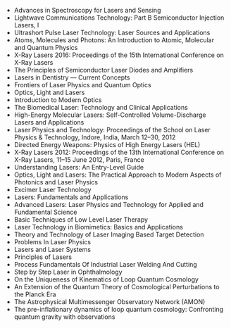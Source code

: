 <ul>

                             

 <li><a target="_blank" href="https://github.com/manjunath5496/Best-Laser-Books/blob/master/laser(1).pdf" style="text-decoration:none;">Advances in Spectroscopy for Lasers
and Sensing</a></li>

 <li><a target="_blank" href="https://github.com/manjunath5496/Best-Laser-Books/blob/master/laser(2).pdf" style="text-decoration:none;">Lightwave Communications Technology:
Part B Semiconductor Injection Lasers, I</a></li>

<li><a target="_blank" href="https://github.com/manjunath5496/Best-Laser-Books/blob/master/laser(3).pdf" style="text-decoration:none;">Ultrashort Pulse Laser Technology:
Laser Sources and Applications</a></li>
 <li><a target="_blank" href="https://github.com/manjunath5496/Best-Laser-Books/blob/master/laser(4).pdf" style="text-decoration:none;">Atoms, Molecules and Photons: An Introduction to Atomic, Molecular and Quantum Physics</a></li>                              
<li><a target="_blank" href="https://github.com/manjunath5496/Best-Laser-Books/blob/master/laser(5).pdf" style="text-decoration:none;">X-Ray Lasers 2016: Proceedings of the 15th International Conference on X-Ray Lasers</a></li>
<li><a target="_blank" href="https://github.com/manjunath5496/Best-Laser-Books/blob/master/laser(6).pdf" style="text-decoration:none;">The Principles of Semiconductor Laser Diodes and Amplifiers</a></li>
 <li><a target="_blank" href="https://github.com/manjunath5496/Best-Laser-Books/blob/master/laser(7).pdf" style="text-decoration:none;">Lasers in Dentistry —
Current Concepts</a></li>

 <li><a target="_blank" href="https://github.com/manjunath5496/Best-Laser-Books/blob/master/laser(8).pdf" style="text-decoration:none;"> Frontiers of Laser Physics and Quantum Optics </a></li>
   <li><a target="_blank" href="https://github.com/manjunath5496/Best-Laser-Books/blob/master/laser(9).pdf" style="text-decoration:none;">Optics, Light and Lasers</a></li>
  
   
 <li><a target="_blank" href="https://github.com/manjunath5496/Best-Laser-Books/blob/master/laser(10).pdf" style="text-decoration:none;">Introduction to Modern Optics</a></li>                              
<li><a target="_blank" href="https://github.com/manjunath5496/Best-Laser-Books/blob/master/laser(11).pdf" style="text-decoration:none;">The Biomedical Laser: Technology and Clinical Applications</a></li>
<li><a target="_blank" href="https://github.com/manjunath5496/Best-Laser-Books/blob/master/laser(12).pdf" style="text-decoration:none;">High-Energy Molecular Lasers: Self-Controlled Volume-Discharge Lasers and Applications</a></li>
<li><a target="_blank" href="https://github.com/manjunath5496/Best-Laser-Books/blob/master/laser(13).pdf" style="text-decoration:none;">Laser Physics and Technology: Proceedings of the School on Laser Physics & Technology, Indore, India, March 12–30, 2012</a></li>

<li><a target="_blank" href="https://github.com/manjunath5496/Best-Laser-Books/blob/master/laser(14).pdf" style="text-decoration:none;">Directed Energy Weapons:
Physics of High Energy Lasers (HEL)</a></li>
                              
<li><a target="_blank" href="https://github.com/manjunath5496/Best-Laser-Books/blob/master/laser(15).pdf" style="text-decoration:none;">X-Ray Lasers 2012: Proceedings of the 13th International Conference on X-Ray Lasers, 11–15 June 2012, Paris, France</a></li>

<li><a target="_blank" href="https://github.com/manjunath5496/Best-Laser-Books/blob/master/laser(16).pdf" style="text-decoration:none;">Understanding Lasers: An Entry-Level Guide</a></li>

  <li><a target="_blank" href="https://github.com/manjunath5496/Best-Laser-Books/blob/master/laser(17).pdf" style="text-decoration:none;">Optics, Light and Lasers:
The Practical Approach to Modern Aspects of Photonics and Laser Physics</a></li>   
  
<li><a target="_blank" href="https://github.com/manjunath5496/Best-Laser-Books/blob/master/laser(18).pdf" style="text-decoration:none;">Excimer Laser Technology</a></li> 

  
<li><a target="_blank" href="https://github.com/manjunath5496/Best-Laser-Books/blob/master/laser(19).pdf" style="text-decoration:none;">Lasers: Fundamentals and Applications</a></li> 

<li><a target="_blank" href="https://github.com/manjunath5496/Best-Laser-Books/blob/master/laser(20).pdf" style="text-decoration:none;">Advanced Lasers: Laser Physics and Technology for Applied and Fundamental Science</a></li>

<li><a target="_blank" href="https://github.com/manjunath5496/Best-Laser-Books/blob/master/laser(21).pdf" style="text-decoration:none;">Basic Techniques of Low Level Laser Therapy</a></li>
<li><a target="_blank" href="https://github.com/manjunath5496/Best-Laser-Books/blob/master/laser(22).pdf" style="text-decoration:none;">Laser Technology in Biomimetics: Basics and Applications</a></li> 
 
 
 
 
 
 <li><a target="_blank" href="https://github.com/manjunath5496/Best-Laser-Books/blob/master/laser(23).pdf" style="text-decoration:none;">Theory and Technology of Laser Imaging Based Target Detection</a></li> 
 

   <li><a target="_blank" href="https://github.com/manjunath5496/Best-Laser-Books/blob/master/laser(24).pdf" style="text-decoration:none;">Problems In Laser Physics</a></li>
 
   <li><a target="_blank" href="https://github.com/manjunath5496/Best-Laser-Books/blob/master/laser(25).pdf" style="text-decoration:none;">Lasers and
Laser Systems</a></li>                              
 <li><a target="_blank" href="https://github.com/manjunath5496/Best-Laser-Books/blob/master/laser(26).pdf" style="text-decoration:none;">Principles of Lasers</a></li>
 <li><a target="_blank" href="https://github.com/manjunath5496/Best-Laser-Books/blob/master/laser(27).pdf" style="text-decoration:none;">Process Fundamentals Of
Industrial Laser Welding And Cutting</a></li>
   
 
   <li><a target="_blank" href="https://github.com/manjunath5496/Best-Laser-Books/blob/master/laser(28).pdf" style="text-decoration:none;">Step by Step Laser in
Ophthalmology</a></li>
 
   <li><a target="_blank" href="https://github.com/manjunath5496/Best-Laser-Books/blob/master/laser(29).pdf" style="text-decoration:none;">On the Uniqueness of Kinematics of Loop Quantum Cosmology</a></li>                              

  <li><a target="_blank" href="https://github.com/manjunath5496/Best-Laser-Books/blob/master/laser(30).pdf" style="text-decoration:none;">An Extension of the Quantum Theory of Cosmological Perturbations to the Planck Era</a></li>
 
   <li><a target="_blank" href="https://github.com/manjunath5496/Best-Laser-Books/blob/master/laser(31).pdf" style="text-decoration:none;">The Astrophysical Multimessenger Observatory Network (AMON)</a></li> 
    <li><a target="_blank" href="https://github.com/manjunath5496/Best-Laser-Books/blob/master/laser(32).pdf" style="text-decoration:none;">The pre-inflationary dynamics of loop quantum cosmology: Confronting quantum gravity with observations</a></li> 
</ul>
